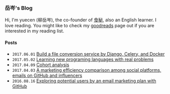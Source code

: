 ### 岳岑's Blog

Hi, I'm yuecen (柳岳岑), the co-founder of [食秘], also an English learner. I love reading. You might like to check my [goodreads] page out if you are interested in my reading list.



#### Posts

* `2017.06.01` [Build a file conversion service by Django, Celery, and Docker]
* `2017.05.02` [Learning new programing languages with real problems]
* `2017.04.09` [Cohort analysis]
* `2017.04.03` [A marketing efficiency comparison among social platforms, emails on GitHub and influencers]
* `2016.08.16` [Exploring potential users by an email marketing plan with GitHub]

[Build a file conversion service by Django, Celery, and Docker]:https://github.com/yuecen/yuecen.net/blob/master/blog/20170601.md
[Learning new programing languages with real problems]:https://github.com/yuecen/yuecen.net/blob/master/blog/20170502.md
[Cohort analysis]:https://github.com/yuecen/yuecen.net/blob/master/blog/20170409.md
[A marketing efficiency comparison among social platforms, emails on GitHub and influencers]:https://github.com/yuecen/yuecen.net/blob/master/blog/20170403.md
[Exploring potential users by an email marketing plan with GitHub]:https://github.com/yuecen/yuecen.net/blob/master/blog/20160816.md
[goodreads]:https://www.goodreads.com/user/show/64142892-yuecen
[食秘]:https://www.foodroute66.com
[食材找找]:https://www.foodroute66.com
